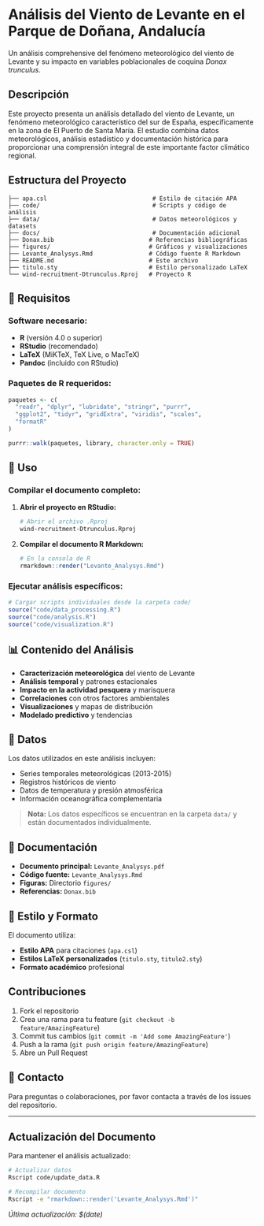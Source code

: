 # Análisis del Viento de Levante en el Parque de Doñana, Andalucía

Un análisis comprehensive del fenómeno meteorológico del viento de Levante y su impacto en variables poblacionales de coquina *Donax trunculus*.

## Descripción

Este proyecto presenta un análisis detallado del viento de Levante, un fenómeno meteorológico característico del sur de España, específicamente en la zona de El Puerto de Santa María. El estudio combina datos meteorológicos, análisis estadístico y documentación histórica para proporcionar una comprensión integral de este importante factor climático regional.

##  Estructura del Proyecto

```
├── apa.csl                              # Estilo de citación APA
├── code/                                # Scripts y código de análisis
├── data/                                # Datos meteorológicos y datasets
├── docs/                                # Documentación adicional
├── Donax.bib                           # Referencias bibliográficas
├── figures/                            # Gráficos y visualizaciones
├── Levante_Analysys.Rmd                # Código fuente R Markdown
├── README.md                           # Este archivo
├── titulo.sty                          # Estilo personalizado LaTeX
└── wind-recruitment-Dtrunculus.Rproj   # Proyecto R
```

## 🔧 Requisitos

### Software necesario:
- **R** (versión 4.0 o superior)
- **RStudio** (recomendado)
- **LaTeX** (MiKTeX, TeX Live, o MacTeX)
- **Pandoc** (incluido con RStudio)

### Paquetes de R requeridos:
```r
paquetes <- c(
  "readr", "dplyr", "lubridate", "stringr", "purrr",
  "ggplot2", "tidyr", "gridExtra", "viridis", "scales",
  "formatR"
)

purrr::walk(paquetes, library, character.only = TRUE)
```

## 🚀 Uso

### Compilar el documento completo:

1. **Abrir el proyecto en RStudio:**
   ```bash
   # Abrir el archivo .Rproj
   wind-recruitment-Dtrunculus.Rproj
   ```

2. **Compilar el documento R Markdown:**
   ```r
   # En la consola de R
   rmarkdown::render("Levante_Analysys.Rmd")
   ```

### Ejecutar análisis específicos:
```r
# Cargar scripts individuales desde la carpeta code/
source("code/data_processing.R")
source("code/analysis.R")
source("code/visualization.R")
```

## 📊 Contenido del Análisis

- **Caracterización meteorológica** del viento de Levante
- **Análisis temporal** y patrones estacionales
- **Impacto en la actividad pesquera** y marisquera
- **Correlaciones** con otros factores ambientales
- **Visualizaciones** y mapas de distribución
- **Modelado predictivo** y tendencias

## 📁 Datos

Los datos utilizados en este análisis incluyen:
- Series temporales meteorológicas (2013-2015)
- Registros históricos de viento
- Datos de temperatura y presión atmosférica
- Información oceanográfica complementaria

> **Nota:** Los datos específicos se encuentran en la carpeta `data/` y están documentados individualmente.

## 📖 Documentación

- **Documento principal:** `Levante_Analysys.pdf`
- **Código fuente:** `Levante_Analysys.Rmd`
- **Figuras:** Directorio `figures/`
- **Referencias:** `Donax.bib`

## 🎨 Estilo y Formato

El documento utiliza:
- **Estilo APA** para citaciones (`apa.csl`)
- **Estilos LaTeX personalizados** (`titulo.sty`, `titulo2.sty`)
- **Formato académico** profesional

## Contribuciones

1. Fork el repositorio
2. Crea una rama para tu feature (`git checkout -b feature/AmazingFeature`)
3. Commit tus cambios (`git commit -m 'Add some AmazingFeature'`)
4. Push a la rama (`git push origin feature/AmazingFeature`)
5. Abre un Pull Request


## 📧 Contacto

Para preguntas o colaboraciones, por favor contacta a través de los issues del repositorio.

---

## Actualización del Documento

Para mantener el análisis actualizado:

```bash
# Actualizar datos
Rscript code/update_data.R

# Recompilar documento
Rscript -e "rmarkdown::render('Levante_Analysys.Rmd')"
```

*Última actualización: $(date)*